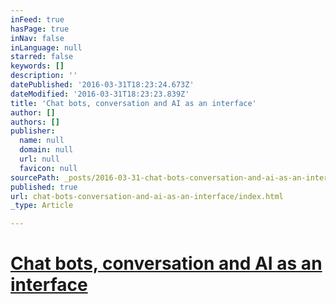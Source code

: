 ```yaml
---
inFeed: true
hasPage: true
inNav: false
inLanguage: null
starred: false
keywords: []
description: ''
datePublished: '2016-03-31T18:23:24.673Z'
dateModified: '2016-03-31T18:23:23.839Z'
title: 'Chat bots, conversation and AI as an interface'
author: []
authors: []
publisher:
  name: null
  domain: null
  url: null
  favicon: null
sourcePath: _posts/2016-03-31-chat-bots-conversation-and-ai-as-an-interface.md
published: true
url: chat-bots-conversation-and-ai-as-an-interface/index.html
_type: Article

---
```

# [Chat bots, conversation and AI as an interface][0]

[0]: http://ben-evans.com/benedictevans/2016/3/30/chat-bots-conversation-and-ai-as-an-interface